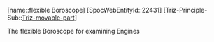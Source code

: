 ﻿---
type: TrizExample
aliases:
- flexible Boroscope
license: CC BY-SA 4.0
copyright: https://github.com/SpocWeb
IsDeleted: false
IsReadOnly: false
Confidential: public
tags: 
- Triz/Principle/Example
---
[name::flexible Boroscope]
[SpocWebEntityId::22431]
[Triz-Principle-Sub::[Triz-movable-part](tech/Triz/Sub/Triz-movable-part.md)]

The flexible Boroscope for examining Engines